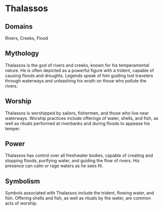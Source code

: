 # Thalassos
## Domains 
Rivers, Creeks, Flood
## Mythology
Thalassos is the god of rivers and creeks, known for his temperamental nature. He is often depicted as a powerful figure with a trident, capable of causing floods and droughts. Legends speak of him guiding lost travelers through waterways and unleashing his wrath on those who pollute the rivers.
## Worship 
Thalassos is worshipped by sailors, fishermen, and those who live near waterways. Worship practices include offerings of water, shells, and fish, as well as rituals performed at riverbanks and during floods to appease his temper.
## Power
Thalassos has control over all freshwater bodies, capable of creating and stopping floods, purifying water, and guiding the flow of rivers. His presence can calm or rage waters as he sees fit.
## Symbolism 
Symbols associated with Thalassos include the trident, flowing water, and fish. Offering shells and fish, as well as rituals by the water, are common acts of worship.
